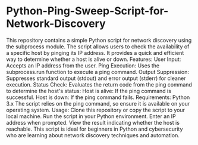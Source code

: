 # Python-Ping-Sweep-Script-for-Network-Discovery
This repository contains a simple Python script for network discovery using the subprocess module.
The script allows users to check the availability of a specific host by pinging its IP address. It provides a quick and efficient way to determine whether a host is alive or down.
Features:
User Input: Accepts an IP address from the user.
Ping Execution: Uses the subprocess.run function to execute a ping command.
Output Suppression: Suppresses standard output (stdout) and error output (stderr) for cleaner execution.
Status Check: Evaluates the return code from the ping command to determine the host's status:
Host is alive: If the ping command is successful.
Host is down: If the ping command fails.
Requirements:
Python 3.x
The script relies on the ping command, so ensure it is available on your operating system.
Usage:
Clone this repository or copy the script to your local machine.
Run the script in your Python environment.
Enter an IP address when prompted.
View the result indicating whether the host is reachable.
This script is ideal for beginners in Python and cybersecurity who are learning about network discovery techniques and automation.







